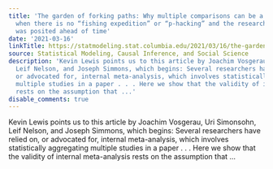```yaml
---
title: 'The garden of forking paths: Why multiple comparisons can be a problem, even
  when there is no “fishing expedition” or “p-hacking” and the research hypothesis
  was posited ahead of time'
date: '2021-03-16'
linkTitle: https://statmodeling.stat.columbia.edu/2021/03/16/the-garden-of-forking-paths-why-multiple-comparisons-can-be-a-problem-even-when-there-is-no-fishing-expedition-or-p-hacking-and-the-research-hypothesis-was-posited-ahead-of-time-2/
source: Statistical Modeling, Causal Inference, and Social Science
description: 'Kevin Lewis points us to this article by Joachim Vosgerau, Uri Simonsohn,
  Leif Nelson, and Joseph Simmons, which begins: Several researchers have relied on,
  or advocated for, internal meta-analysis, which involves statistically aggregating
  multiple studies in a paper . . . Here we show that the validity of internal meta-analysis
  rests on the assumption that ...'
disable_comments: true
---
```

Kevin Lewis points us to this article by Joachim Vosgerau, Uri Simonsohn, Leif Nelson, and Joseph Simmons, which begins: Several researchers have relied on, or advocated for, internal meta-analysis, which involves statistically aggregating multiple studies in a paper . . . Here we show that the validity of internal meta-analysis rests on the assumption that ...